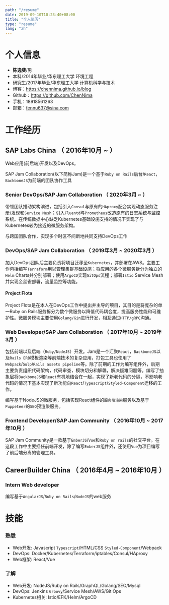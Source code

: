 ```yaml
---
path: "/resume"
date: 2019-09-10T10:23:40+08:00
title: "个人简历"
type: "resume"
lang: "zh"
---
```


# 个人信息
 - **陈逸斐**/男
 - 本科/2014年毕业/华东理工大学 环境工程
 -  研究生/2017年毕业/华东理工大学 计算机科学与技术
 - 博客：https://chennima.github.io/blog
 - Github：https://github.com/ChenNima
 -  手机：18918561263
 -  邮箱：fennu637@sina.com

# 工作经历

## SAP Labs China （ 2016年10月 ~  ）
Web应用(前后端)开发以及DevOps。

SAP Jam Collaboration(以下简称Jam)是一个基于`Ruby on Rails`后台/`React`，`BackboneJS`为前端的团队协作工具
### Senior DevOps/SAP Jam Collaboration （ 2020年3月 ~  ）
带领团队推动架构演进，包括引入`Consul`与原有的`HAproxy`配合实现动态服务注册/发现和`Service Mesh`；引入`Fluentd`与`Prometheus`改造原有的日志系统与监控系统。在传统数据中心缺乏Kubernetes基础设施支持的情况下实现了与Kubernetes较为接近的微服务架构。

与跨国团队合作，实现多个时区不间断地共同支持DevOps工作
### DevOps/SAP Jam Collaboration （ 2019年3月 ~ 2020年3月 ）
加入DevOps团队后主要负责将项目迁移至`Kubernetes`，并部署在AWS。主要工作包括编写`Terraform`用以管理集群基础设施；将应用的各个微服务拆分为独立的`Helm` Charts并分别部署；使用`ArgoCD`实现`GitOps`流程；部署`Istio` Service Mesh并实现金丝雀部署，流量监控等功能。
#### Project Flota
Project Flota是在本人在DevOps工作中提出并主导的项目，其目的是将庞杂的单一Ruby on Rails服务拆分为数个微服务以降低代码耦合度，提高服务性能和可维护性。微服务模块主要使用`Golang/Gin`进行开发，相互通过`HTTP/gRPC`沟通。

### Web Developer/SAP Jam Collaboration （ 2017年10月 ~ 2019年3月 ）
包括前端以及后端（`Ruby/NodeJS`）开发。Jam是一个汇聚`React`，`BackboneJS`以及`Rails ERB`模板渲染等前端技术的复杂应用，打包工具也使用了`Webpack`/`Gulp`/`Rails assets pipeline`等。除了前期的工作为编写组件外，后期主要负责组织代码架构，代码审查，模块切分和解耦，解决疑难问题等。编写了抽象层将`BackboneJS`和`React`有机地结合在一起，实现了新老代码的分隔，不影响老代码的情况下基本实现了新功能向`React`/`Typescript`/`Styled-Component`迁移的工作。

编写基于NodeJS的微服务，包括实现React组件的`服务端渲染`服务以及基于`Puppeteer`的`SEO`预渲染服务。

### Frontend Developer/SAP Jam Community （ 2016年10月 ~  2017年10月 ）
SAP Jam Community是一款基于`EmberJS`/`Vue`和`Ruby on rails`的社交平台。在这段工作中主要担任前端开发，除了编写`EmberJS`组件外，还使用`Vue`为项目编写了前后端分离的管理工具。

## CareerBuilder China （ 2016年4月 ~  2016年10月 ）

### Intern Web developer

编写基于`AngularJS`/`Ruby on Rails`/`NodeJS`的web服务

# 技能

### 熟悉
- Web开发: Javascript `Typescript`/HTML/CSS `Styled-Component`/Webpack
- DevOps: Docker/Kubernetes/Terraform/iptables/Consul/HAproxy
- Web框架: React/Vue

### 了解
- Web开发: NodeJS/Ruby on Rails/GraphQL/Golang/SEO/Mysql
- DevOps: Jenkins `Groovy`/Service Mesh/AWS/Git Ops
- Kubernetes相关: Istio/EFK/Helm/ArgoCD